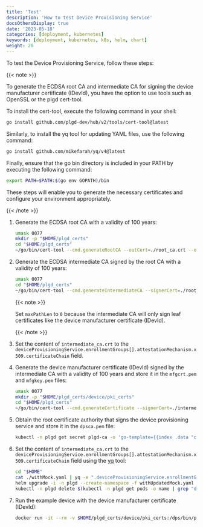 ```yaml
---
title: 'Test'
description: 'How to test Device Provisioning Service'
docsOthersDisplay: true
date: '2023-05-18'
categories: [deployment, kubernetes]
keywords: [deployment, kubernetes, k8s, helm, chart]
weight: 20
---
```


To test the Device Provisioning Service, follow these steps:

{{< note >}}

To generate the ECDSA root CA and intermediate CA for signing the device manufacturer certificate (IDevId), you have the option to use tools such as OpenSSL or the plgd cert-tool.

To install the cert-tool, execute the following command in your shell:

```sh
go install github.com/plgd-dev/hub/v2/tools/cert-tool@latest
```

Similarly, to install the yq tool for updating YAML files, use the following command:

```sh
go install github.com/mikefarah/yq/v4@latest
```

Finally, ensure that the go bin directory is included in your PATH by executing the following command:

```sh
export PATH=$PATH:$(go env GOPATH)/bin
```

These steps will enable you to generate the necessary certificates and configure your environment appropriately.

{{< /note >}}

1. Generate the ECDSA root CA with a validity of 100 years:

   ```sh
   umask 0077
   mkdir -p "$HOME/plgd_certs"
   cd "$HOME/plgd_certs"
   ~/go/bin/cert-tool --cmd.generateRootCA --outCert=./root_ca.crt --outKey=./root_ca.key --cert.subject.cn=RootCA --cert.validFrom=2023-01-01T12:00:00Z --cert.validFor=876000h
   ```

2. Generate the ECDSA intermediate CA signed by the root CA with a validity of 100 years:

   ```sh
   umask 0077
   cd "$HOME/plgd_certs"
   ~/go/bin/cert-tool --cmd.generateIntermediateCA --signerCert=./root_ca.crt --signerKey=./root_ca.key --outCert=./intermediate_ca.crt --outKey=./intermediate_ca.key --cert.basicConstraints.maxPathLen=0 --cert.subject.cn="IntermediateCA" --cert.validFrom=2023-01-01T12:00:00Z --cert.validFor=876000h
   ```

   {{< note >}}

   Set `maxPathLen` to `0` because the intermediate CA will only sign leaf certificates like the device manufacturer certificate (IDevId).

   {{< /note >}}

3. Set the content of `intermediate_ca.crt` to the `deviceProvisioningService.enrollmentGroups[].attestationMechanism.x509.certificateChain` field.

4. Generate the device manufacturer certificate (IDevId) signed by the intermediate CA with a validity of 100 years and store it in the `mfgcrt.pem` and `mfgkey.pem` files:

   ```sh
   umask 0077
   mkdir -p "$HOME/plgd_certs/device/pki_certs"
   cd "$HOME/plgd_certs"
   ~/go/bin/cert-tool --cmd.generateCertificate --signerCert=./intermediate_ca.crt --signerKey=./intermediate_ca.key --outCert=./device/pki_certs/mfgcrt.pem --outKey=./device/pki_certs/mfgkey.pem --cert.subject.cn="IDevId Device01"
   ```

5. Obtain the root certificate authority that signs the device provisioning service and store it in the `dpsca.pem` file:

   ```sh
   kubectl -n plgd get secret plgd-ca -o 'go-template={{index .data "ca.crt"}}' | base64 -d > "$HOME/plgd_certs/device/pki_certs/dpsca.pem"
   ```

6. Set the content of `intermediate_ca.crt` to the `deviceProvisioningService.enrollmentGroups[].attestationMechanism.x509.certificateChain` field using the [yq](https://github.com/mikefarah/yq) tool:

   ```sh
   cd "$HOME"
   cat ./withMock.yaml | yq -e ".deviceProvisioningService.enrollmentGroups[0].attestationMechanism.x509.certificateChain=\"$(cat ./plgd_certs/intermediate_ca.crt)\"" > ./withUpdatedMock.yaml
   helm upgrade -i -n plgd --create-namespace -f withUpdatedMock.yaml dps plgd/plgd-dps
   kubectl -n plgd delete $(kubectl -n plgd get pods -o name | grep "dps-plgd")
   ```

7. Run the example device with the device manufacturer certificate (IDevId):

   ```sh
   docker run -it --rm -v $HOME/plgd_certs/device/pki_certs:/dps/bin/pki_certs ghcr.io/plgd-dev/device-provisioning-client/dps-cloud-server-debug:latest test-device "coaps+tcp://example.com:15684"
   ```

